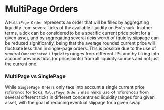 # MultiPage Orders

A `MultiPage Order` represents an order that will be filled by aggregating liquidity from several ticks of the available liquidity on `Poolshark`. In other terms, a tick can be considered to be a specific current price point for a given asset, and by aggregating several ticks worth of liquidity slippage can be reduced significantly, being that the average rounded current price will fluctuate less than in single-page orders. This is possible due to the use of several `Concentrated Liquidity` ranges from different LPs and by taking into account previous ticks (or pricepoints) from all liquidity sources and not just the current one. 

### MultiPage vs SinglePage

While `SinglePage Orders` only take into account a single current price reference for ticks, `MultiPage Orders` also make use of references from several different ticks in different concentrated liquidity ranges for a given asset, with the goal of reducing eventual slippage for a given swap.

<br/>
<br/>
<br/>